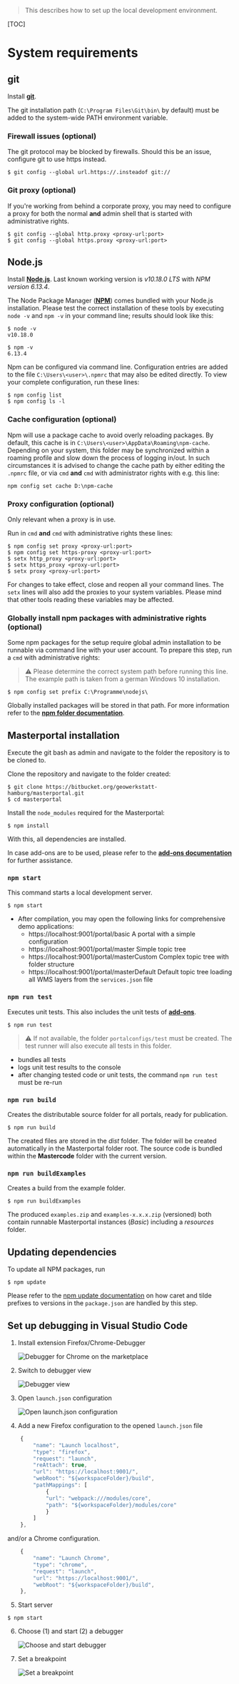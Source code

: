 >This describes how to set up the local development environment.

[TOC]

# System requirements

## git

Install **[git](http://git-scm.com/)**.

The git installation path (`C:\Program Files\Git\bin\` by default) must be added to the system-wide PATH environment variable.

### Firewall issues (optional)

The git protocol may be blocked by firewalls. Should this be an issue, configure git to use https instead.

```console
$ git config --global url.https://.insteadof git://
```

### Git proxy (optional)

If you're working from behind a corporate proxy, you may need to configure a proxy for both the normal **and** admin shell that is started with administrative rights.

```console
$ git config --global http.proxy <proxy-url:port>
$ git config --global https.proxy <proxy-url:port>
```

## Node.js

Install **[Node.js](http://nodejs.org)**. Last known working version is *v10.18.0 LTS* with *NPM version 6.13.4*.

The Node Package Manager (**[NPM](http://npmjs.org)**) comes bundled with your Node.js installation. Please test the correct installation of these tools by executing `node -v` and `npm -v` in your command line; results should look like this:

```console
$ node -v
v10.18.0

$ npm -v
6.13.4
```

Npm can be configured via command line. Configuration entries are added to the file `C:\Users\<user>\.npmrc` that may also be edited directly. To view your complete configuration, run these lines:

```console
$ npm config list
$ npm config ls -l
```

### Cache configuration (optional)

Npm will use a package cache to avoid overly reloading packages. By default, this cache is in `C:\Users\<user>\AppData\Roaming\npm-cache`. Depending on your system, this folder may be synchronized within a roaming profile and slow down the process of logging in/out. In such circumstances it is advised to change the cache path by either editing the `.npmrc` file, or via `cmd` **and** `cmd` with administrator rights with e.g. this line:

```console
npm config set cache D:\npm-cache
```

### Proxy configuration (optional)

Only relevant when a proxy is in use.

Run in `cmd` **and** `cmd` with administrative rights these lines:

```console
$ npm config set proxy <proxy-url:port>
$ npm config set https-proxy <proxy-url:port>
$ setx http_proxy <proxy-url:port>
$ setx https_proxy <proxy-url:port>
$ setx proxy <proxy-url:port>
```

For changes to take effect, close and reopen all your command lines. The `setx` lines will also add the proxies to your system variables. Please mind that other tools reading these variables may be affected.

### Globally install npm packages with administrative rights (optional)

Some npm packages for the setup require global admin installation to be runnable via command line with your user account. To prepare this step, run a `cmd` with administrative rights:

>⚠️ Please determine the correct system path before running this line. The example path is taken from a german Windows 10 installation.
```console
$ npm config set prefix C:\Programme\nodejs\
```

Globally installed packages will be stored in that path. For more information refer to the **[npm folder documentation](https://docs.npmjs.com/files/folders)**.

## Masterportal installation

Execute the git bash as admin and navigate to the folder the repository is to be cloned to.

Clone the repository and navigate to the folder created:

```console
$ git clone https://bitbucket.org/geowerkstatt-hamburg/masterportal.git
$ cd masterportal
```

Install the `node_modules` required for the Masterportal:

```console
$ npm install
```

With this, all dependencies are installed.

In case add-ons are to be used, please refer to the **[add-ons documentation](addOnsVue.md)** for further assistance.

### `npm start`

This command starts a local development server.

```console
$ npm start
```

- After compilation, you may open the following links for comprehensive demo applications:
    - https://localhost:9001/portal/basic A portal with a simple configuration
    - https://localhost:9001/portal/master Simple topic tree
    - https://localhost:9001/portal/masterCustom Complex topic tree with folder structure
    - https://localhost:9001/portal/masterDefault Default topic tree loading all WMS layers from the `services.json` file

### `npm run test`

Executes unit tests. This also includes the unit tests of **[add-ons](addonsVue.md)**.

```console
$ npm run test
```

>⚠️ If not available, the folder `portalconfigs/test` must be created. The test runner will also execute all tests in this folder.

- bundles all tests
- logs unit test results to the console
- after changing tested code or unit tests, the command `npm run test` must be re-run

### `npm run build`

Creates the distributable source folder for all portals, ready for publication.

```console
$ npm run build
```

The created files are stored in the *dist* folder. The folder will be created automatically in the Masterportal folder root. The source code is bundled within the **Mastercode** folder with the current version.

### `npm run buildExamples`

Creates a build from the example folder.

```console
$ npm run buildExamples
```

The produced `examples.zip` and `examples-x.x.x.zip` (versioned) both contain runnable Masterportal instances (*Basic*) including a *resources* folder.

## Updating dependencies

To update all NPM packages, run

```console
$ npm update
```

Please refer to the [npm update documentation](https://docs.npmjs.com/cli/v6/commands/npm-update) on how caret and tilde prefixes to versions in the `package.json` are handled by this step.

## Set up debugging in Visual Studio Code

1. Install extension Firefox/Chrome-Debugger

   ![Debugger for Chrome on the marketplace](https://vscode-westus.azurewebsites.net/assets/docs/nodejs/reactjs/debugger-for-chrome.png)

2. Switch to debugger view

   ![Debugger view](https://i0.wp.com/www.mattgoldspink.co.uk/wp-content/uploads/2019/02/Screenshot-2019-02-01-at-21.03.13.png?w=640&ssl=1)

3. Open `launch.json` configuration

   ![Open launch.json configuration](https://docs.microsoft.com/ja-jp/windows/images/vscode-debug-launch-configuration.png)

4. Add a new Firefox configuration to the opened `launch.json` file
```javascript
    {
        "name": "Launch localhost",
        "type": "firefox",
        "request": "launch",
        "reAttach": true,
        "url": "https://localhost:9001/",
        "webRoot": "${workspaceFolder}/build",
        "pathMappings": [
            {
            "url": "webpack:///modules/core",
            "path": "${workspaceFolder}/modules/core"
            }
        ]
    },
```

and/or a Chrome configuration.

```javascript
    {
        "name": "Launch Chrome",
        "type": "chrome",
        "request": "launch",
        "url": "https://localhost:9001/",
        "webRoot": "${workspaceFolder}/build",
    },
```

5. Start server
```console
$ npm start
```

6. Choose (1) and start (2) a debugger

   ![Choose and start debugger](https://i.stack.imgur.com/aJatw.png)

7. Set a breakpoint

    ![Set a breakpoint](https://docs.microsoft.com/en-us/sharepoint/dev/images/vscode-debugging-breakpoint-configured.png)
